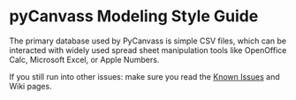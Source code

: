 # pyCanvass Modeling Style Guide

The primary database used by PyCanvass is simple CSV files, which can be interacted with widely used spread sheet manipulation tools like OpenOffice Calc, Microsoft Excel, or Apple Numbers. 


If you still run into other issues:
make sure you read the [Known Issues](knownissues.md) and Wiki pages. 


